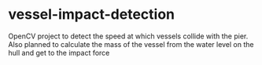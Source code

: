 # vessel-impact-detection
OpenCV project to detect the speed at which vessels collide with the pier. Also planned to calculate the mass of the vessel from the water level on the hull and get to the impact force
